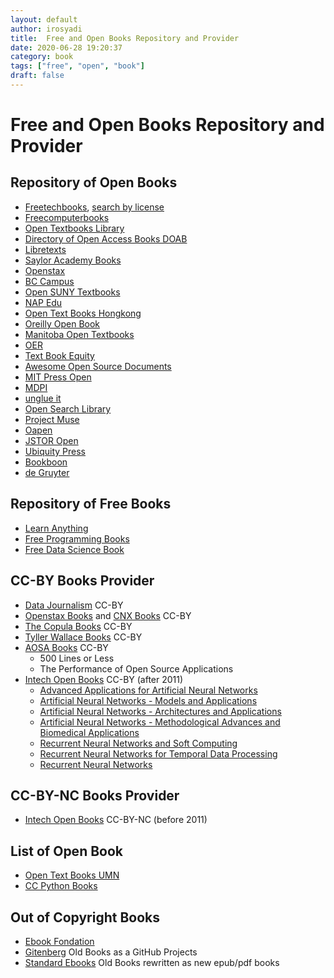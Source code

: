 ```yaml
---
layout: default
author: irosyadi
title:  Free and Open Books Repository and Provider
date: 2020-06-28 19:20:37
category: book
tags: ["free", "open", "book"]
draft: false
---
```


# Free and Open Books Repository and Provider

## Repository of Open Books
- [Freetechbooks](https://www.freetechbooks.com/), [search by license](https://www.freetechbooks.com/licenses?page=1)
- [Freecomputerbooks](https://freecomputerbooks.com/)
- [Open Textbooks Library](https://open.umn.edu/opentextbooks)
- [Directory of Open Access Books DOAB](https://www.doabooks.org/)
- [Libretexts](https://libretexts.org/)
- [Saylor Academy Books](https://www.saylor.org/books/)
- [Openstax](https://openstax.org/)
- [BC Campus](https://open.bccampus.ca/browse-our-collection/find-open-textbooks/)
- [Open SUNY Textbooks](https://textbooks.opensuny.org/)
- [NAP Edu](https://www.nap.edu/)
- [Open Text Books Hongkong](https://www.opentextbooks.org.hk/)
- [Oreilly Open Book](https://www.oreilly.com/openbook/)
- [Manitoba Open Textbooks](https://openedmb.ca/find-open-textbooks/)
- [OER](https://www.oercommons.org/hubs/open-textbooks) 
- [Text Book Equity](https://www.textbookequity.org/)
- [Awesome Open Source Documents](https://github.com/hubtee/awesome-opensource-documents)
- [MIT Press Open](https://mitpress.mit.edu/mit-press-open)
- [MDPI](https://www.mdpi.com/books)
- [unglue it](https://unglue.it/)
- [Open Search Library](https://openresearchlibrary.org/)
- [Project Muse](https://muse.jhu.edu/)
- [Oapen](https://www.oapen.org/)
- [JSTOR Open](https://about.jstor.org/oa-and-free/)
- [Ubiquity Press](https://www.ubiquitypress.com/site/)
- [Bookboon](https://bookboon.com/en/textbooks)
- [de Gruyter](https://www.degruyter.com/)

## Repository of Free Books
- [Learn Anything](https://github.com/learn-anything/books)
- [Free Programming Books](https://github.com/EbookFoundation/free-programming-books)
- [Free Data Science Book](https://www.learndatasci.com/free-data-science-books/)

## CC-BY Books Provider
- [Data Journalism](https://datajournalism.com/) CC-BY
- [Openstax Books](https://openstax.org/) and [CNX Books](https://cnx.org/) CC-BY
- [The Copula Books](https://cupola.gettysburg.edu/oer/) CC-BY
- [Tyller Wallace Books](https://www.wallace.ccfaculty.org/book/book.html) CC-BY
- [AOSA Books](https://aosabook.org/en/index.html) CC-BY
    - 500 Lines or Less
    - The Performance of Open Source Applications
- [Intech Open Books](https://www.intechopen.com/) CC-BY (after 2011)
  - [Advanced Applications for Artificial Neural Networks](https://www.intechopen.com/books/advanced-applications-for-artificial-neural-networks)
  - [Artificial Neural Networks - Models and Applications](https://www.intechopen.com/books/artificial-neural-networks-models-and-applications)
  - [Artificial Neural Networks - Architectures and Applications](https://www.intechopen.com/books/artificial-neural-networks-models-and-applications)
  - [Artificial Neural Networks - Methodological Advances and Biomedical Applications](https://www.intechopen.com/books/artificial-neural-networks-methodological-advances-and-biomedical-applications)
  -  [Recurrent Neural Networks and Soft Computing](https://www.intechopen.com/books/recurrent-neural-networks-and-soft-computing)
  - [Recurrent Neural Networks for Temporal Data Processing](https://www.intechopen.com/books/recurrent-neural-networks-for-temporal-data-processing)
  - [Recurrent Neural Networks](https://www.intechopen.com/books/recurrent_neural_networks)

## CC-BY-NC Books Provider
- [Intech Open Books](https://www.intechopen.com/) CC-BY-NC (before 2011)

## List of Open Book
- [Open Text Books UMN](https://open.umn.edu/opentextbooks/)
- [CC Python Books](https://mksaad.wordpress.com/2019/04/03/open-source-python-programming-books-licensed-under-creative-commons/)

## Out of Copyright Books
- [Ebook Fondation](https://ebookfoundation.org/)
- [Gitenberg](https://www.gitenberg.org/) Old Books as a GitHub Projects
- [Standard Ebooks](https://standardebooks.org) Old Books rewritten as new epub/pdf books